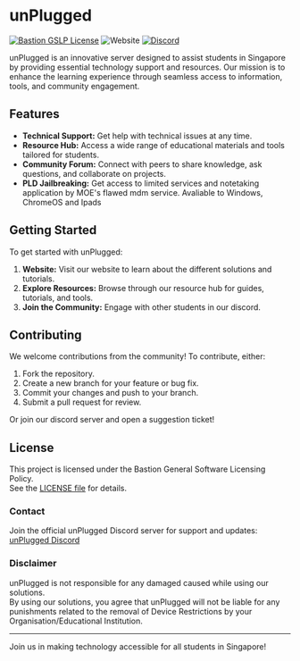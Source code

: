 # unPlugged
[![Bastion GSLP License](https://img.shields.io/badge/Bastion-GSLP%20v2.0-blue)](LICENSE.md)
![Website](https://img.shields.io/website?url=http%3A%2F%2Funplugged.bastionsg.rf.gd%2F)
[![Discord](https://img.shields.io/discord/1324722556472918016)](https://discord.gg/fNZEGTNyYR)


unPlugged is an innovative server designed to assist students in Singapore by providing essential technology support and resources. Our mission is to enhance the learning experience through seamless access to information, tools, and community engagement.

## Features

- **Technical Support:** Get help with technical issues at any time.
- **Resource Hub:** Access a wide range of educational materials and tools tailored for students.
- **Community Forum:** Connect with peers to share knowledge, ask questions, and collaborate on projects.
- **PLD Jailbreaking:** Get access to limited services and notetaking application by MOE's flawed mdm service. Avaliable to Windows, ChromeOS and Ipads

## Getting Started

To get started with unPlugged:

1. **Website:** Visit our website to learn about the different solutions and tutorials.
2. **Explore Resources:** Browse through our resource hub for guides, tutorials, and tools.
3. **Join the Community:** Engage with other students in our discord.

## Contributing

We welcome contributions from the community! To contribute, either:

1. Fork the repository.
2. Create a new branch for your feature or bug fix.
3. Commit your changes and push to your branch.
4. Submit a pull request for review.

Or join our discord server and open a suggestion ticket!
 
 ## License
This project is licensed under the Bastion General Software Licensing Policy.  
See the [LICENSE file](https://unplugged.bastionsg.rf.gd/licensepage.html) for details.
  
### Contact
Join the official unPlugged Discord server for support and updates: [unPlugged Discord](https://discord.gg/fNZEGTNyYR)

### Disclaimer
unPlugged is not responsible for any damaged caused while using our solutions.  
By using our solutions, you agree that unPlugged will not be liable for any punishments related to the removal of Device Restrictions by your Organisation/Educational Institution.

---

Join us in making technology accessible for all students in Singapore!
